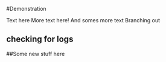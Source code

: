 #Demonstration

Text here
More text here!
And somes more text
Branching out

## checking for logs

##Some new stuff here


